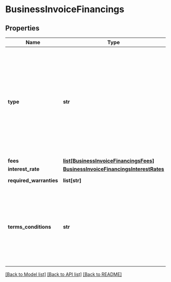 # BusinessInvoiceFinancings

## Properties
Name | Type | Description | Notes
------------ | ------------- | ------------- | -------------
**type** | **str** | Modalidades de direitos creditórios descontados ofertados para pessoas Jurídicas, conforme Circular 4015-Bacen. Direito creditório descontado é a antecipação de créditos relativos por ex. ao: desconto de duplicatas, desconto de cheques,antecipação de fatura de cartão de crédito | 
**fees** | [**list[BusinessInvoiceFinancingsFees]**](BusinessInvoiceFinancingsFees.md) |  | 
**interest_rate** | [**BusinessInvoiceFinancingsInterestRates**](BusinessInvoiceFinancingsInterestRates.md) |  | 
**required_warranties** | **list[str]** | Relação de garantias exigidas | 
**terms_conditions** | **str** | Campo aberto para informar as condições contratuais relativas ao produto ou serviço informado. Pode ser informada a URL referente ao endereço onde constam as condições informadas. | [optional] 

[[Back to Model list]](../README.md#documentation-for-models) [[Back to API list]](../README.md#documentation-for-api-endpoints) [[Back to README]](../README.md)

